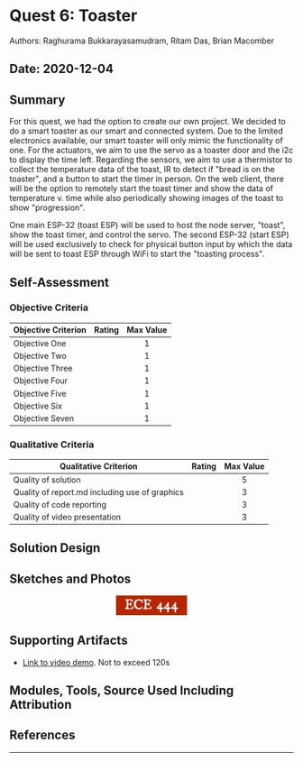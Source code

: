 # Quest 6: Toaster

Authors: Raghurama Bukkarayasamudram, Ritam Das, Brian Macomber

## Date: 2020-12-04

## Summary

For this quest, we had the option to create our own project. We decided to do a smart toaster as our smart and connected system. Due to the limited electronics available, our smart toaster will only mimic the functionality of one. For the actuators, we aim to use the servo as a toaster door and the i2c to display the time left. Regarding the sensors, we aim to use a thermistor to collect the temperature data of the toast, IR to detect if "bread is on the toaster", and a button to start the timer in person. On the web client, there will be the option to remotely start the toast timer and show the data of temperature v. time while also periodically showing images of the toast to show "progression".

One main ESP-32 (toast ESP) will be used to host the node server, "toast", show the toast timer, and control the servo. The second ESP-32 (start ESP) will be used exclusively to check for physical button input by which the data will be sent to toast ESP through WiFi to start the "toasting process".

## Self-Assessment

### Objective Criteria

| Objective Criterion | Rating | Max Value |
| ------------------- | :----: | :-------: |
| Objective One       |        |     1     |
| Objective Two       |        |     1     |
| Objective Three     |        |     1     |
| Objective Four      |        |     1     |
| Objective Five      |        |     1     |
| Objective Six       |        |     1     |
| Objective Seven     |        |     1     |

### Qualitative Criteria

| Qualitative Criterion                          | Rating | Max Value |
| ---------------------------------------------- | :----: | :-------: |
| Quality of solution                            |        |     5     |
| Quality of report.md including use of graphics |        |     3     |
| Quality of code reporting                      |        |     3     |
| Quality of video presentation                  |        |     3     |

## Solution Design

## Sketches and Photos

<center><img src="./images/ece444.png" width="25%" /></center>  
<center> </center>

## Supporting Artifacts

- [Link to video demo](). Not to exceed 120s

## Modules, Tools, Source Used Including Attribution

## References

---
